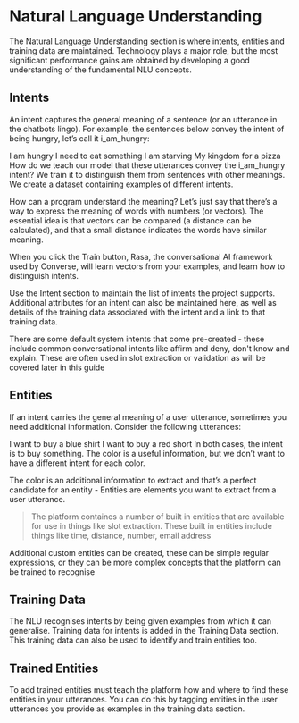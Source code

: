 # Natural Language Understanding

The Natural Language Understanding section is where intents, entities and training data are maintained. Technology plays a major role, but the most significant performance gains are obtained by developing a good understanding of the fundamental NLU concepts.

## Intents
An intent captures the general meaning of a sentence (or an utterance in the chatbots lingo). For example, the sentences below convey the intent of being hungry, let’s call it i_am_hungry:

I am hungry
I need to eat something
I am starving
My kingdom for a pizza
How do we teach our model that these utterances convey the i_am_hungry intent? We train it to distinguish them from sentences with other meanings. We create a dataset containing examples of different intents.

How can a program understand the meaning? Let’s just say that there’s a way to express the meaning of words with numbers (or vectors). The essential idea is that vectors can be compared (a distance can be calculated), and that a small distance indicates the words have similar meaning.

When you click the Train button, Rasa, the conversational AI framework used by Converse, will learn vectors from your examples, and learn how to distinguish intents.

Use the Intent section to maintain the list of intents the project supports. Additional attributes for an intent can also be maintained here, as well as details of the training data associated with the intent and a link to that training data.

There are some default system intents that come pre-created - these include common conversational intents like affirm and deny, don't know and explain. These are often used in slot extraction or validation as will be covered later in this guide

## Entities
If an intent carries the general meaning of a user utterance, sometimes you need additional information. Consider the following utterances:

I want to buy a blue shirt
I want to buy a red short
In both cases, the intent is to buy something. The color is a useful information, but we don’t want to have a different intent for each color.

The color is an additional information to extract and that’s a perfect candidate for an entity - Entities are elements you want to extract from a user utterance.

> The platform containes a number of built in entities that are available for use in things like slot extraction. These built in entities include things like time, distance, number, email address

<Important type="info"> Additional custom entities can be created, these can be simple regular expressions, or they can be more complex concepts that the platform can be trained to recognise </Important>

## Training Data
The NLU recognises intents by being given examples from which it can generalise. Training data for intents is added in the Training Data section. This training data can also be used to identify and train entities too. 

## Trained Entities
To add trained entities must teach the platform how and where to find these entities in your utterances. You can do this by tagging entities in the user utterances you provide as examples in the training data section.

